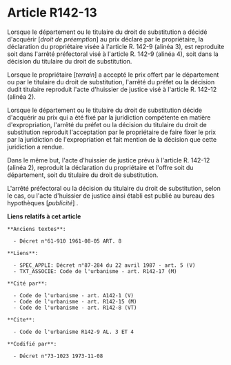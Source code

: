 # Article R142-13

Lorsque le département ou le titulaire du droit de substitution a décidé d'acquérir [*droit de préemption*] au prix déclaré
par le propriétaire, la déclaration du propriétaire visée à l'article R. 142-9 (alinéa 3), est reproduite soit dans l'arrêté
préfectoral visé à l'article R. 142-9 (alinéa 4), soit dans la décision du titulaire du droit de substitution.

Lorsque le propriétaire [*terrain*] a accepté le prix offert par le département ou par le titulaire du droit de substitution,
l'arrêté du préfet ou la décision dudit titulaire reproduit l'acte d'huissier de justice visé à l'article R. 142-12 (alinéa
2).

Lorsque le département ou le titulaire du droit de substitution décide d'acquérir au prix qui a été fixé par la juridiction
compétente en matière d'expropriation, l'arrêté du préfet ou la décision du titulaire du droit de substitution reproduit
l'acceptation par le propriétaire de faire fixer le prix par la juridiction de l'expropriation et fait mention de la décision
que cette juridiction a rendue.

Dans le même but, l'acte d'huissier de justice prévu à l'article R. 142-12 (alinéa 2), reproduit la déclaration du
propriétaire et l'offre soit du département, soit du titulaire du droit de substitution.

L'arrêté préfectoral ou la décision du titulaire du droit de substitution, selon le cas, ou l'acte d'huissier de justice
ainsi établi est publié au bureau des hypothèques [*publicité*] .

**Liens relatifs à cet article**

	**Anciens textes**:

	  - Décret n°61-910 1961-08-05 ART. 8

	**Liens**:

	  - SPEC_APPLI: Décret n°87-284 du 22 avril 1987 - art. 5 (V)
	  - TXT_ASSOCIE: Code de l'urbanisme - art. R142-17 (M)

	**Cité par**:

	  - Code de l'urbanisme - art. A142-1 (V)
	  - Code de l'urbanisme - art. R142-15 (M)
	  - Code de l'urbanisme - art. R142-8 (VT)

	**Cite**:

	  - Code de l'urbanisme R142-9 AL. 3 ET 4

	**Codifié par**:

	  - Décret n°73-1023 1973-11-08
